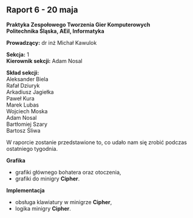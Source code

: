 ## Raport 6 - 20 maja
**Praktyka Zespołowego Tworzenia Gier Komputerowych**  
**Politechnika Śląska, AEiI, Informatyka**  

**Prowadzący:** dr inż Michał Kawulok

**Sekcja:** 1  
**Kierownik sekcji:** Adam Nosal  

**Skład sekcji:**  
Aleksander Biela  
Rafał Dziuryk  
Arkadiusz Jagiełka  
Paweł Kura  
Marek Lubas  
Wojciech Moska   
Adam Nosal   
Bartłomiej Szary   
Bartosz Śliwa  

<div style="page-break-after: always;"></div>

W raporcie zostanie przedstawione to, co udało nam się zrobić podczas ostatniego tygodnia.

**Grafika**
- grafiki głównego bohatera oraz otoczenia,
- grafiki do minigry **Cipher**.

**Implementacja**
- obsługa klawiatury w minigrze **Cipher**,
- logika minigry **Cipher**.
